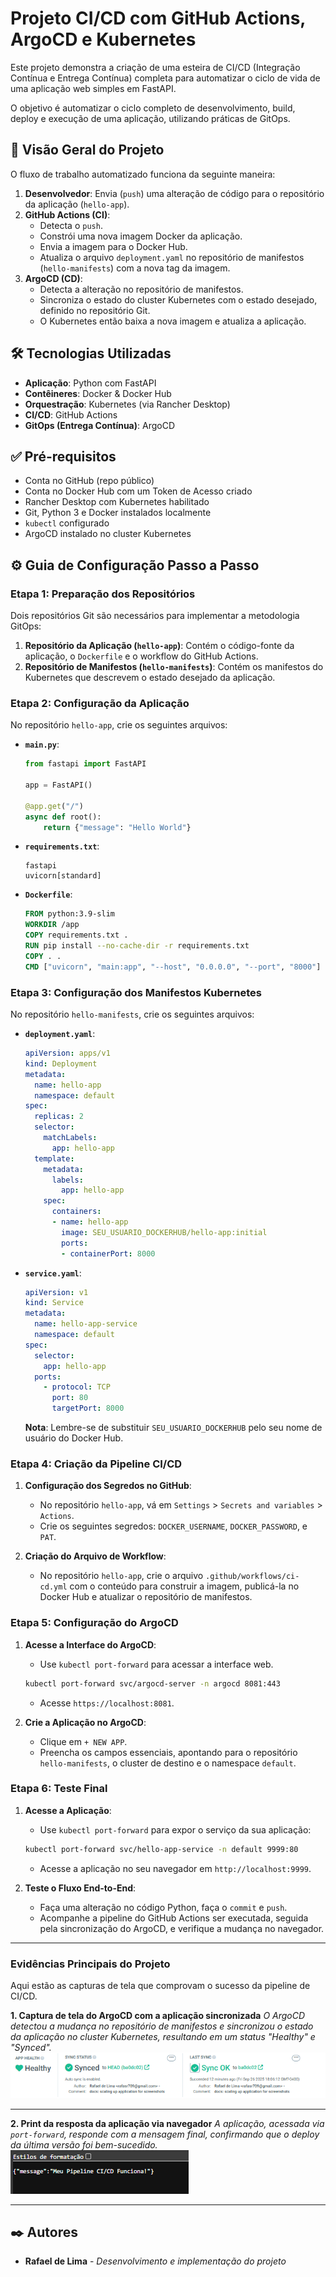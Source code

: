 # Projeto CI/CD com GitHub Actions, ArgoCD e Kubernetes

Este projeto demonstra a criação de uma esteira de CI/CD (Integração Contínua e Entrega Contínua) completa para automatizar o ciclo de vida de uma aplicação web simples em FastAPI.

O objetivo é automatizar o ciclo completo de desenvolvimento, build, deploy e execução de uma aplicação, utilizando práticas de GitOps.

## 🚀 Visão Geral do Projeto

O fluxo de trabalho automatizado funciona da seguinte maneira:

1.  **Desenvolvedor**: Envia (`push`) uma alteração de código para o repositório da aplicação (`hello-app`).
2.  **GitHub Actions (CI)**:
    * Detecta o `push`.
    * Constrói uma nova imagem Docker da aplicação.
    * Envia a imagem para o Docker Hub.
    * Atualiza o arquivo `deployment.yaml` no repositório de manifestos (`hello-manifests`) com a nova tag da imagem.
3.  **ArgoCD (CD)**:
    * Detecta a alteração no repositório de manifestos.
    * Sincroniza o estado do cluster Kubernetes com o estado desejado, definido no repositório Git.
    * O Kubernetes então baixa a nova imagem e atualiza a aplicação.

## 🛠️ Tecnologias Utilizadas

* **Aplicação**: Python com FastAPI
* **Contêineres**: Docker & Docker Hub
* **Orquestração**: Kubernetes (via Rancher Desktop)
* **CI/CD**: GitHub Actions
* **GitOps (Entrega Contínua)**: ArgoCD

## ✅ Pré-requisitos

* Conta no GitHub (repo público)
* Conta no Docker Hub com um Token de Acesso criado
* Rancher Desktop com Kubernetes habilitado
* Git, Python 3 e Docker instalados localmente
* `kubectl` configurado
* ArgoCD instalado no cluster Kubernetes

## ⚙️ Guia de Configuração Passo a Passo

### Etapa 1: Preparação dos Repositórios

Dois repositórios Git são necessários para implementar a metodologia GitOps:

1.  **Repositório da Aplicação (`hello-app`)**: Contém o código-fonte da aplicação, o `Dockerfile` e o workflow do GitHub Actions.
2.  **Repositório de Manifestos (`hello-manifests`)**: Contém os manifestos do Kubernetes que descrevem o estado desejado da aplicação.

### Etapa 2: Configuração da Aplicação

No repositório `hello-app`, crie os seguintes arquivos:

* **`main.py`**:
    ```python
    from fastapi import FastAPI

    app = FastAPI()

    @app.get("/")
    async def root():
        return {"message": "Hello World"}
    ```

* **`requirements.txt`**:
    ```
    fastapi
    uvicorn[standard]
    ```

* **`Dockerfile`**:
    ```dockerfile
    FROM python:3.9-slim
    WORKDIR /app
    COPY requirements.txt .
    RUN pip install --no-cache-dir -r requirements.txt
    COPY . .
    CMD ["uvicorn", "main:app", "--host", "0.0.0.0", "--port", "8000"]
    ```

### Etapa 3: Configuração dos Manifestos Kubernetes

No repositório `hello-manifests`, crie os seguintes arquivos:

* **`deployment.yaml`**:
    ```yaml
    apiVersion: apps/v1
    kind: Deployment
    metadata:
      name: hello-app
      namespace: default 
    spec:
      replicas: 2
      selector:
        matchLabels:
          app: hello-app
      template:
        metadata:
          labels:
            app: hello-app
        spec:
          containers:
          - name: hello-app
            image: SEU_USUARIO_DOCKERHUB/hello-app:initial
            ports:
            - containerPort: 8000
    ```

* **`service.yaml`**:
    ```yaml
    apiVersion: v1
    kind: Service
    metadata:
      name: hello-app-service
      namespace: default
    spec:
      selector:
        app: hello-app
      ports:
        - protocol: TCP
          port: 80
          targetPort: 8000
    ```
    **Nota**: Lembre-se de substituir `SEU_USUARIO_DOCKERHUB` pelo seu nome de usuário do Docker Hub.

### Etapa 4: Criação da Pipeline CI/CD

1.  **Configuração dos Segredos no GitHub**:
    * No repositório `hello-app`, vá em `Settings` > `Secrets and variables` > `Actions`.
    * Crie os seguintes segredos: `DOCKER_USERNAME`, `DOCKER_PASSWORD`, e `PAT`.

2.  **Criação do Arquivo de Workflow**:
    * No repositório `hello-app`, crie o arquivo `.github/workflows/ci-cd.yml` com o conteúdo para construir a imagem, publicá-la no Docker Hub e atualizar o repositório de manifestos.

### Etapa 5: Configuração do ArgoCD

1.  **Acesse a Interface do ArgoCD**:
    * Use `kubectl port-forward` para acessar a interface web.
    ```bash
    kubectl port-forward svc/argocd-server -n argocd 8081:443
    ```
    * Acesse `https://localhost:8081`.

2.  **Crie a Aplicação no ArgoCD**:
    * Clique em `+ NEW APP`.
    * Preencha os campos essenciais, apontando para o repositório `hello-manifests`, o cluster de destino e o namespace `default`.

### Etapa 6: Teste Final

1.  **Acesse a Aplicação**:
    * Use `kubectl port-forward` para expor o serviço da sua aplicação:
    ```bash
    kubectl port-forward svc/hello-app-service -n default 9999:80
    ```
    * Acesse a aplicação no seu navegador em `http://localhost:9999`.

2.  **Teste o Fluxo End-to-End**:
    * Faça uma alteração no código Python, faça o `commit` e `push`.
    * Acompanhe a pipeline do GitHub Actions ser executada, seguida pela sincronização do ArgoCD, e verifique a mudança no navegador.

---

### Evidências Principais do Projeto

Aqui estão as capturas de tela que comprovam o sucesso da pipeline de CI/CD.

**1. Captura de tela do ArgoCD com a aplicação sincronizada**
*O ArgoCD detectou a mudança no repositório de manifestos e sincronizou o estado da aplicação no cluster Kubernetes, resultando em um status "Healthy" e "Synced".*
![Verificação do ArgoCD](./docs/verificacao_ArgoCD.png)

---

**2. Print da resposta da aplicação via navegador**
*A aplicação, acessada via `port-forward`, responde com a mensagem final, confirmando que o deploy da última versão foi bem-sucedido.*
![Mensagem da Aplicação no Navegador](./docs/mensagem.png)

---

## ✒️ Autores

* **Rafael de Lima** - *Desenvolvimento e implementação do projeto*
